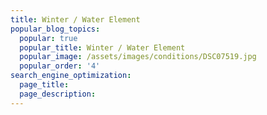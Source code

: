 ```yaml
---
title: Winter / Water Element
popular_blog_topics:
  popular: true
  popular_title: Winter / Water Element
  popular_image: /assets/images/conditions/DSC07519.jpg
  popular_order: '4'
search_engine_optimization:
  page_title:
  page_description:
---
```


